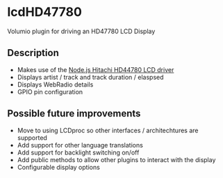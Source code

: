 # lcdHD47780

Volumio plugin for driving an HD47780 LCD Display

## Description

- Makes use of the [Node.js Hitachi HD44780 LCD driver](https://github.com/fivdi/lcd)
- Displays artist / track and track duration / elaspsed
- Displays WebRadio details
- GPIO pin configuration

## Possible future improvements

- Move to using LCDproc so other interfaces / architechtures are supported
- Add support for other language translations
- Add support for backlight switching on/off
- Add public methods to allow other plugins to interact with the display
- Configurable display options
